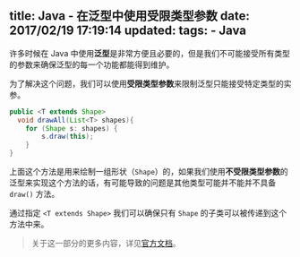 title: Java - 在泛型中使用受限类型参数
date: 2017/02/19 17:19:14
updated: 
tags:
    - Java
---

许多时候在 Java 中使用**泛型**是非常方便且必要的，但是我们不可能接受所有类型的参数来确保泛型的每一个功能都能得到维护。

为了解决这个问题，我们可以使用**受限类型参数**来限制泛型只能接受特定类型的实参。

```java
public <T extends Shape> 
  void drawAll(List<T> shapes){
    for (Shape s: shapes) {
        s.draw(this);
    }
}
```

上面这个方法是用来绘制一组形状（`Shape`）的，如果我们使用**不受限类型参数**的泛型来实现这个方法的话，有可能导致的问题是其他类型可能并不能并不具备 `draw()` 方法。

通过指定 `<T extends Shape>` 我们可以确保只有 `Shape` 的子类可以被传递到这个方法中来。

> 关于这一部分的更多内容，详见[官方文档](https://docs.oracle.com/javase/tutorial/java/generics/bounded.html)。
